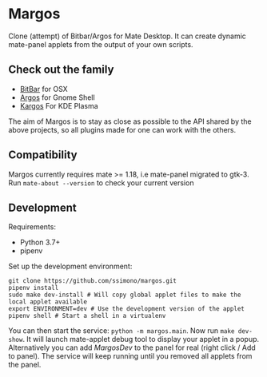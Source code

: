 Margos
======

Clone (attempt) of Bitbar/Argos for Mate Desktop. It can create dynamic mate-panel applets
from the output of your own scripts.

Check out the family
--------------------

- [BitBar](https://github.com/matryer/bitbar) for OSX
- [Argos](https://github.com/p-e-w/argos) for Gnome Shell
- [Kargos](https://github.com/lipido/kargos) For KDE Plasma

The aim of Margos is to stay as close as possible to the API shared by the above projects, so all plugins made for one can work with the others.

Compatibility
-------------

Margos currently requires mate >= 1.18, i.e mate-panel migrated to gtk-3. Run `mate-about --version` to check your current version

Development
-----------

Requirements:

- Python 3.7+
- pipenv

Set up the development environment:

    git clone https://github.com/ssimono/margos.git
    pipenv install
    sudo make dev-install # Will copy global applet files to make the local applet available
    export ENVIRONMENT=dev # Use the development version of the applet
    pipenv shell # Start a shell in a virtualenv

You can then start the service: `python -m margos.main`.
Now run `make dev-show`. It will launch mate-applet debug tool to display your applet in a popup. Alternatively you can add *MargosDev* to the panel for real (right click / Add to panel). The service will keep running until you removed all applets from the panel.
